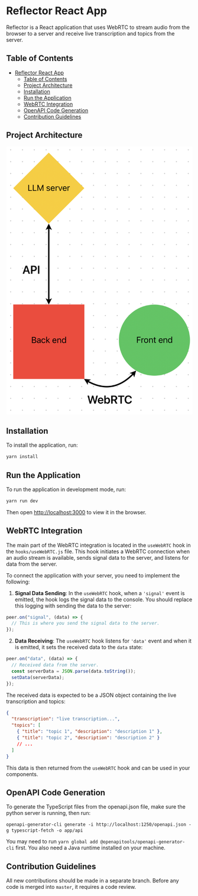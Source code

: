# Reflector React App

Reflector is a React application that uses WebRTC to stream audio from the browser to a server and receive live transcription and topics from the server.

## Table of Contents

- [Reflector React App](#reflector-react-app)
  - [Table of Contents](#table-of-contents)
  - [Project Architecture](#project-architecture)
  - [Installation](#installation)
  - [Run the Application](#run-the-application)
  - [WebRTC Integration](#webrtc-integration)
  - [OpenAPI Code Generation](#openapi-code-generation)
  - [Contribution Guidelines](#contribution-guidelines)

## Project Architecture

![Project Architecture](ProjectArchitecture.jpg)

## Installation

To install the application, run:

```bash
yarn install
```

## Run the Application

To run the application in development mode, run:

```bash
yarn run dev
```

Then open [http://localhost:3000](http://localhost:3000) to view it in the browser.

## WebRTC Integration

The main part of the WebRTC integration is located in the `useWebRTC` hook in the `hooks/useWebRTC.js` file. This hook initiates a WebRTC connection when an audio stream is available, sends signal data to the server, and listens for data from the server.

To connect the application with your server, you need to implement the following:

1. **Signal Data Sending**: In the `useWebRTC` hook, when a `'signal'` event is emitted, the hook logs the signal data to the console. You should replace this logging with sending the data to the server:

```jsx
peer.on("signal", (data) => {
  // This is where you send the signal data to the server.
});
```

2. **Data Receiving**: The `useWebRTC` hook listens for `'data'` event and when it is emitted, it sets the received data to the `data` state:

```jsx
peer.on("data", (data) => {
  // Received data from the server.
  const serverData = JSON.parse(data.toString());
  setData(serverData);
});
```

The received data is expected to be a JSON object containing the live transcription and topics:

```json
{
  "transcription": "live transcription...",
  "topics": [
    { "title": "topic 1", "description": "description 1" },
    { "title": "topic 2", "description": "description 2" }
    // ...
  ]
}
```

This data is then returned from the `useWebRTC` hook and can be used in your components.

## OpenAPI Code Generation

To generate the TypeScript files from the openapi.json file, make sure the python server is running, then run:

```
openapi-generator-cli generate -i http://localhost:1250/openapi.json -g typescript-fetch -o app/api
```

You may need to run `yarn global add @openapitools/openapi-generator-cli` first. You also need a Java runtime installed on your machine.

## Contribution Guidelines

All new contributions should be made in a separate branch. Before any code is merged into `master`, it requires a code review.
